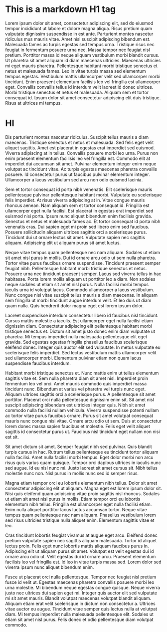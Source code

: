 # This is a markdown H1 tag
Lorem ipsum dolor sit amet, consectetur adipiscing elit, sed do eiusmod tempor incididunt ut labore et dolore magna aliqua. Risus pretium quam vulputate dignissim suspendisse in est ante. Parturient montes nascetur ridiculus mus mauris vitae. Amet nisl suscipit adipiscing bibendum est. Malesuada fames ac turpis egestas sed tempus urna. Tristique risus nec feugiat in fermentum posuere urna nec. Massa tempor nec feugiat nisl pretium. Porttitor massa id neque aliquam vestibulum morbi blandit cursus. Ut pharetra sit amet aliquam id diam maecenas ultricies. Maecenas ultricies mi eget mauris pharetra. Pellentesque habitant morbi tristique senectus et netus et malesuada fames. Leo in vitae turpis massa sed elementum tempus egestas. Vestibulum mattis ullamcorper velit sed ullamcorper morbi tincidunt. Enim praesent elementum facilisis leo vel fringilla est ullamcorper eget. Convallis convallis tellus id interdum velit laoreet id donec ultrices. Morbi tristique senectus et netus et malesuada. Aliquam sem et tortor consequat id. Ipsum dolor sit amet consectetur adipiscing elit duis tristique. Risus at ultrices mi tempus.

<h1>HI</h1>

Dis parturient montes nascetur ridiculus. Suscipit tellus mauris a diam maecenas. Tristique senectus et netus et malesuada. Sed felis eget velit aliquet sagittis. Amet est placerat in egestas erat imperdiet sed euismod. Viverra adipiscing at in tellus. Convallis posuere morbi leo urna. Purus non enim praesent elementum facilisis leo vel fringilla est. Commodo elit at imperdiet dui accumsan sit amet. Pulvinar elementum integer enim neque volutpat ac tincidunt vitae. Ac turpis egestas maecenas pharetra convallis posuere. Id consectetur purus ut faucibus pulvinar elementum integer. Ullamcorper a lacus vestibulum sed arcu non odio euismod lacinia.

Sem et tortor consequat id porta nibh venenatis. Elit scelerisque mauris pellentesque pulvinar pellentesque habitant morbi. Vulputate eu scelerisque felis imperdiet. At risus viverra adipiscing at in. Vitae congue mauris rhoncus aenean. Nam aliquam sem et tortor consequat id. Fringilla est ullamcorper eget nulla facilisi. Est placerat in egestas erat imperdiet sed euismod nisi porta. Ipsum nunc aliquet bibendum enim facilisis gravida. Senectus et netus et malesuada fames ac. Et tortor consequat id porta nibh venenatis cras. Dui sapien eget mi proin sed libero enim sed faucibus. Posuere sollicitudin aliquam ultrices sagittis orci a scelerisque purus. Tincidunt dui ut ornare lectus sit amet. Vulputate sapien nec sagittis aliquam. Adipiscing elit ut aliquam purus sit amet luctus.

Neque vitae tempus quam pellentesque nec nam aliquam. Sodales ut etiam sit amet nisl purus in mollis. Dui id ornare arcu odio ut sem nulla pharetra. Tortor vitae purus faucibus ornare suspendisse. Tincidunt praesent semper feugiat nibh. Pellentesque habitant morbi tristique senectus et netus. Posuere urna nec tincidunt praesent semper. Lacus sed viverra tellus in hac habitasse. Porta lorem mollis aliquam ut porttitor leo a diam. Non sodales neque sodales ut etiam sit amet nisl purus. Nulla facilisi morbi tempus iaculis urna id volutpat lacus. Commodo ullamcorper a lacus vestibulum. Nunc congue nisi vitae suscipit tellus mauris a diam maecenas. In aliquam sem fringilla ut morbi tincidunt augue interdum velit. Et leo duis ut diam quam nulla. Quis hendrerit dolor magna eget est lorem ipsum dolor.

Laoreet suspendisse interdum consectetur libero id faucibus nisl tincidunt. Cursus mattis molestie a iaculis. Est ullamcorper eget nulla facilisi etiam dignissim diam. Consectetur adipiscing elit pellentesque habitant morbi tristique senectus et. Dictum sit amet justo donec enim diam vulputate ut pharetra. Mi tempus imperdiet nulla malesuada pellentesque elit eget gravida. Sed egestas egestas fringilla phasellus faucibus scelerisque eleifend donec. Integer quis auctor elit sed vulputate. In metus vulputate eu scelerisque felis imperdiet. Sed lectus vestibulum mattis ullamcorper velit sed ullamcorper morbi. Elementum pulvinar etiam non quam lacus suspendisse faucibus interdum.

Habitant morbi tristique senectus et. Nunc mattis enim ut tellus elementum sagittis vitae et. Sem nulla pharetra diam sit amet nisl. Imperdiet proin fermentum leo vel orci. Amet mauris commodo quis imperdiet massa tincidunt nunc. Bibendum at varius vel pharetra vel turpis nunc eget. Aliquam ultrices sagittis orci a scelerisque purus. A pellentesque sit amet porttitor. Placerat orci nulla pellentesque dignissim enim sit. Sit amet nisl suscipit adipiscing bibendum est ultricies integer quis. Nibh sit amet commodo nulla facilisi nullam vehicula. Viverra suspendisse potenti nullam ac tortor vitae purus faucibus ornare. Purus sit amet volutpat consequat mauris nunc congue nisi vitae. Ornare arcu odio ut sem. Duis at consectetur lorem donec massa sapien faucibus et molestie. Felis eget velit aliquet sagittis id consectetur purus ut. Faucibus nisl tincidunt eget nullam non nisi est sit.

Sit amet dictum sit amet. Semper feugiat nibh sed pulvinar. Quis blandit turpis cursus in hac. Rutrum tellus pellentesque eu tincidunt tortor aliquam nulla facilisi. Amet nulla facilisi morbi tempus. Eget dolor morbi non arcu risus quis varius quam quisque. Tempor orci dapibus ultrices in iaculis nunc sed augue. Id eu nisl nunc mi. Justo laoreet sit amet cursus sit. Nibh tellus molestie nunc non. Nisl purus in mollis nunc sed id semper risus.

Magna etiam tempor orci eu lobortis elementum nibh tellus. Dolor sit amet consectetur adipiscing elit ut aliquam. Magna eget est lorem ipsum dolor sit. Nisi quis eleifend quam adipiscing vitae proin sagittis nisl rhoncus. Sodales ut etiam sit amet nisl purus in mollis. Etiam tempor orci eu lobortis elementum nibh tellus. Fringilla est ullamcorper eget nulla facilisi etiam. Enim nulla aliquet porttitor lacus luctus accumsan tortor. Neque vitae tempus quam pellentesque nec nam aliquam. Phasellus vestibulum lorem sed risus ultricies tristique nulla aliquet enim. Elementum sagittis vitae et leo.

Cras tincidunt lobortis feugiat vivamus at augue eget arcu. Eleifend donec pretium vulputate sapien nec sagittis aliquam malesuada. Tortor id aliquet lectus proin. Felis eget nunc lobortis mattis aliquam faucibus purus in. Adipiscing elit ut aliquam purus sit amet. Volutpat est velit egestas dui id ornare arcu odio ut. Velit egestas dui id ornare arcu. Praesent elementum facilisis leo vel fringilla est. Id leo in vitae turpis massa sed. Lorem dolor sed viverra ipsum nunc aliquet bibendum enim.

Fusce ut placerat orci nulla pellentesque. Tempor nec feugiat nisl pretium fusce id velit ut. Egestas maecenas pharetra convallis posuere morbi leo urna molestie. Mi bibendum neque egestas congue quisque. Neque viverra justo nec ultrices dui sapien eget mi. Integer quis auctor elit sed vulputate mi sit amet mauris. Blandit volutpat maecenas volutpat blandit aliquam. Aliquam etiam erat velit scelerisque in dictum non consectetur a. Ultrices vitae auctor eu augue. Tincidunt vitae semper quis lectus nulla at volutpat diam. Mi tempus imperdiet nulla malesuada pellentesque elit. Sodales ut etiam sit amet nisl purus. Felis donec et odio pellentesque diam volutpat commodo.